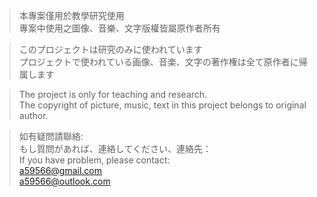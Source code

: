 >本專案僅用於教學研究使用<br>
專案中使用之圖像、音樂、文字版權皆屬原作者所有

>このプロジェクトは研究のみに使われています<br>
プロジェクトで使われている画像、音楽、文字の著作権は全て原作者に帰属します

>The project is only for teaching and research.<br>
The copyright of picture, music, text in this project belongs to original author.

>如有疑問請聯絡:<br>
もし質問があれば、連絡してください、連絡先：<br>
If you have problem, please contact:<br>
a59566@gmail.com<br>
a59566@outlook.com
